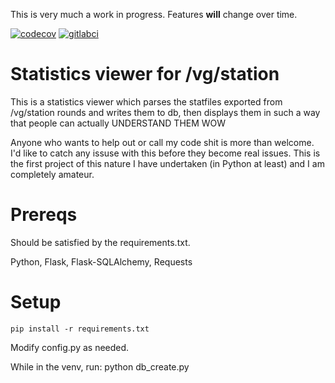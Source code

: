 This is very much a work in progress. Features **will** change over time.

[![codecov](https://codecov.io/gl/Sood/vgstation-statistics/branch/master/graph/badge.svg)](https://codecov.io/gl/Sood/vgstation-statistics)
[![gitlabci](https://gitlab.com/Sood/vgstation-statistics/badges/master/build.svg)](https://gitlab.com/Sood/vgstation-statistics/pipelines)

# Statistics viewer for /vg/station
This is a statistics viewer which parses the statfiles exported from /vg/station rounds and writes them to db, then displays them in such a way that people can actually UNDERSTAND THEM WOW

Anyone who wants to help out or call my code shit is more than welcome. I'd like to catch any issuse with this before they become real issues. This is the first project of this nature I have undertaken (in Python at least) and I am completely amateur.

# Prereqs
Should be satisfied by the requirements.txt.

Python, Flask, Flask-SQLAlchemy, Requests

# Setup
`pip install -r requirements.txt`

Modify config.py as needed.

While in the venv, run:
python db_create.py
